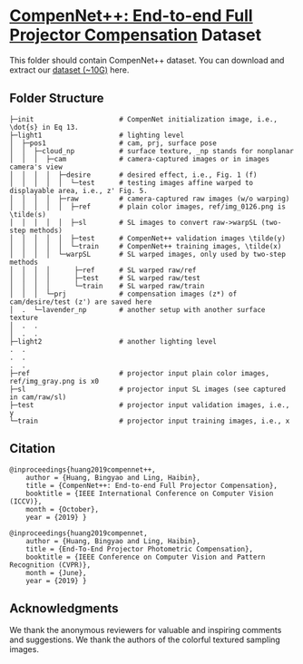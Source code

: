 

[CompenNet++: End-to-end Full Projector Compensation][3] Dataset
===

This folder should contain CompenNet++ dataset. You can download and extract our [dataset (~10G)][5] here. 


## Folder Structure

    ├─init                     # CompenNet initialization image, i.e., \dot{s} in Eq 13.
    ├─light1                   # lighting level
    │  ├─pos1                  # cam, prj, surface pose
    │  │  ├─cloud_np           # surface texture, _np stands for nonplanar
    │  │  │  ├─cam             # camera-captured images or in images camera's view
    │  │  │  │  ├─desire       # desired effect, i.e., Fig. 1 (f)
    │  │  │  │  │  └─test      # testing images affine warped to displayable area, i.e., z' Fig. 5.
    │  │  │  │  ├─raw          # camera-captured raw images (w/o warping)
    │  │  │  │  │  ├─ref       # plain color images, ref/img_0126.png is \tilde(s)
    │  │  │  │  │  ├─sl        # SL images to convert raw->warpSL (two-step methods)
    │  │  │  │  │  ├─test      # CompenNet++ validation images \tilde(y)
    │  │  │  │  │  └─train     # CompenNet++ training images, \tilde(x)
    │  │  │  │  └─warpSL       # SL warped images, only used by two-step methods
    │  │  │  │      ├─ref      # SL warped raw/ref
    │  │  │  │      ├─test     # SL warped raw/test
    │  │  │  │      └─train    # SL warped raw/train
    │  │  │  └─prj             # compensation images (z*) of cam/desire/test (z') are saved here
    │  .  └─lavender_np        # another setup with another surface texture
    │  .  .
    │  .  .
    ├─light2                   # another lighting level
    .  .
    .  .
    .  .
    ├─ref                      # projector input plain color images, ref/img_gray.png is x0
    ├─sl                       # projector input SL images (see captured in cam/raw/sl) 
    ├─test                     # projector input validation images, i.e., y
    └─train                    # projector input training images, i.e., x

## Citation
    @inproceedings{huang2019compennet++,
        author = {Huang, Bingyao and Ling, Haibin},
        title = {CompenNet++: End-to-end Full Projector Compensation},
        booktitle = {IEEE International Conference on Computer Vision (ICCV)},
        month = {October},
        year = {2019} }

    @inproceedings{huang2019compennet,
        author = {Huang, Bingyao and Ling, Haibin},
        title = {End-To-End Projector Photometric Compensation},
        booktitle = {IEEE Conference on Computer Vision and Pattern Recognition (CVPR)},
        month = {June},
        year = {2019} }

## Acknowledgments
We thank the anonymous reviewers for valuable and inspiring comments and suggestions.
We thank the authors of the colorful textured sampling images. 

[1]: https://www3.cs.stonybrook.edu/~hling/publication/CompenNet++.pdf
[2]: https://www3.cs.stonybrook.edu/~hling/publication/CompenNet++_sup-high-res.pdf
[3]: https://github.com/BingyaoHuang/CompenNet-plusplus
[4]: https://github.com/BingyaoHuang/CompenNet
[5]: http://bit.ly/CompenNet-plusplus_Dataset